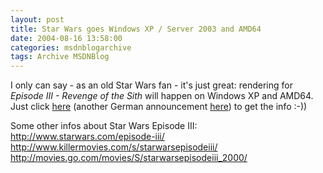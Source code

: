 ```yaml
---
layout: post
title: Star Wars goes Windows XP / Server 2003 and AMD64
date: 2004-08-16 13:58:00
categories: msdnblogarchive
tags: Archive MSDNBlog
---
```


I only can say - as an old Star Wars fan - it's just great: rendering for *Episode III - Revenge of the Sith* will happen on Windows XP and AMD64. Just click [here](http://news.moneycentral.msn.com/ticker/article.asp?Symbol=US:AMD&Feed=BW&Date=20040810&ID=3899775) (another German announcement [here](http://www.computerwoche.de/index.cfm?pageid=254&type=detail&artid=64106&linktype=rss)) to get the info :-))

 Some other infos about Star Wars Episode III:  
<http://www.starwars.com/episode-iii/>  
<http://www.killermovies.com/s/starwarsepisodeiii/>  
<http://movies.go.com/movies/S/starwarsepisodeiii_2000/>


